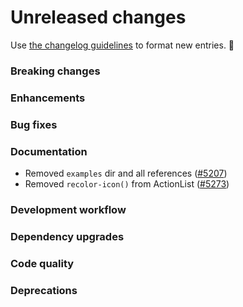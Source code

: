 # Unreleased changes

Use [the changelog guidelines](/documentation/Versioning%20and%20changelog.md) to format new entries. 💜

### Breaking changes

### Enhancements

### Bug fixes

### Documentation

- Removed `examples` dir and all references ([#5207](https://github.com/Shopify/polaris-react/pull/5207))
- Removed `recolor-icon()` from ActionList ([#5273](https://github.com/Shopify/polaris-react/pull/5273))

### Development workflow

### Dependency upgrades

### Code quality

### Deprecations

